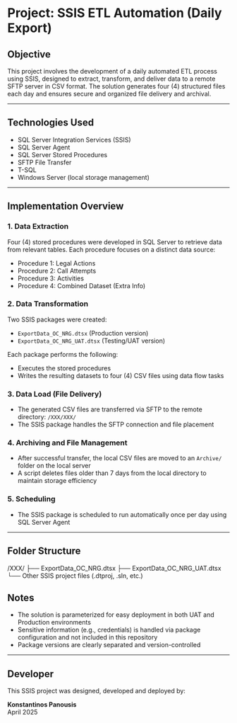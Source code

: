 # Project: SSIS ETL Automation (Daily Export)

## Objective

This project involves the development of a daily automated ETL process using SSIS, designed to extract, transform, and deliver data to a remote SFTP server in CSV format. The solution generates four (4) structured files each day and ensures secure and organized file delivery and archival.

---

## Technologies Used

- SQL Server Integration Services (SSIS)
- SQL Server Agent
- SQL Server Stored Procedures
- SFTP File Transfer
- T-SQL
- Windows Server (local storage management)

---

## Implementation Overview

### 1. Data Extraction

Four (4) stored procedures were developed in SQL Server to retrieve data from relevant tables. Each procedure focuses on a distinct data source:

- Procedure 1: Legal Actions
- Procedure 2: Call Attempts
- Procedure 3: Activities
- Procedure 4: Combined Dataset (Extra Info)

### 2. Data Transformation

Two SSIS packages were created:

- `ExportData_OC_NRG.dtsx` (Production version)
- `ExportData_OC_NRG_UAT.dtsx` (Testing/UAT version)

Each package performs the following:
- Executes the stored procedures
- Writes the resulting datasets to four (4) CSV files using data flow tasks

### 3. Data Load (File Delivery)

- The generated CSV files are transferred via SFTP to the remote directory: `/XXX/XXX/`
- The SSIS package handles the SFTP connection and file placement

### 4. Archiving and File Management

- After successful transfer, the local CSV files are moved to an `Archive/` folder on the local server
- A script deletes files older than 7 days from the local directory to maintain storage efficiency

### 5. Scheduling

- The SSIS package is scheduled to run automatically once per day using SQL Server Agent

---

## Folder Structure
/XXX/ ├── ExportData_OC_NRG.dtsx ├── ExportData_OC_NRG_UAT.dtsx └── Other SSIS project files (.dtproj, .sln, etc.)

## Notes

- The solution is parameterized for easy deployment in both UAT and Production environments
- Sensitive information (e.g., credentials) is handled via package configuration and not included in this repository
- Package versions are clearly separated and version-controlled

---

## Developer

This SSIS project was designed, developed and deployed by:

**Konstantinos Panousis**  
April 2025
